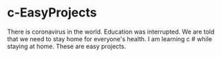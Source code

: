 # c-EasyProjects
There is coronavirus in the world. Education was interrupted. We are told that we need to stay home for everyone's health. I am learning c # while staying at home. These are easy projects.
